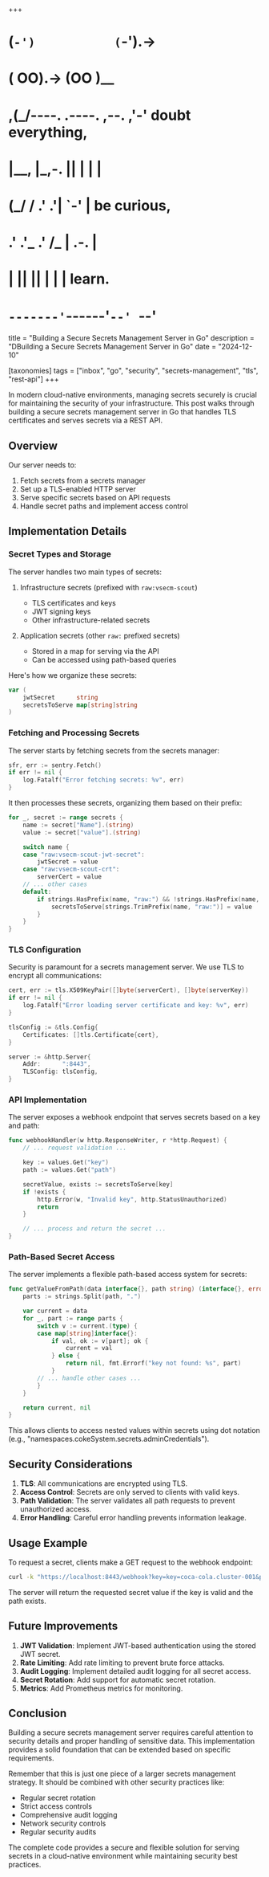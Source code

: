 +++
#   (`-')           (`-').->
#   ( OO).->        (OO )__
# ,(_/----. .----. ,--. ,'-' doubt everything,
# |__,    |\_,-.  ||  | |  |
#  (_/   /    .' .'|  `-'  | be curious,
#  .'  .'_  .'  /_ |  .-.  |
# |       ||      ||  | |  | learn.
# `-------'`------'`--' `--'

title = "Building a Secure Secrets Management Server in Go"
description = "DBuilding a Secure Secrets Management Server in Go"
date = "2024-12-10"

[taxonomies]
tags = ["inbox", "go", "security", "secrets-management", "tls", "rest-api"]
+++

In modern cloud-native environments, managing secrets securely is crucial for maintaining the security of your infrastructure. This post walks through building a secure secrets management server in Go that handles TLS certificates and serves secrets via a REST API.

## Overview

Our server needs to:
1. Fetch secrets from a secrets manager
2. Set up a TLS-enabled HTTP server
3. Serve specific secrets based on API requests
4. Handle secret paths and implement access control

## Implementation Details

### Secret Types and Storage

The server handles two main types of secrets:
1. Infrastructure secrets (prefixed with `raw:vsecm-scout`)
    - TLS certificates and keys
    - JWT signing keys
    - Other infrastructure-related secrets

2. Application secrets (other `raw:` prefixed secrets)
    - Stored in a map for serving via the API
    - Can be accessed using path-based queries

Here's how we organize these secrets:

```go
var (
    jwtSecret      string
    secretsToServe map[string]string
)
```

### Fetching and Processing Secrets

The server starts by fetching secrets from the secrets manager:

```go
sfr, err := sentry.Fetch()
if err != nil {
    log.Fatalf("Error fetching secrets: %v", err)
}
```

It then processes these secrets, organizing them based on their prefix:

```go
for _, secret := range secrets {
    name := secret["Name"].(string)
    value := secret["value"].(string)

    switch name {
    case "raw:vsecm-scout-jwt-secret":
        jwtSecret = value
    case "raw:vsecm-scout-crt":
        serverCert = value
    // ... other cases
    default:
        if strings.HasPrefix(name, "raw:") && !strings.HasPrefix(name, "raw:vsecm-scout") {
            secretsToServe[strings.TrimPrefix(name, "raw:")] = value
        }
    }
}
```

### TLS Configuration

Security is paramount for a secrets management server. We use TLS to encrypt all communications:

```go
cert, err := tls.X509KeyPair([]byte(serverCert), []byte(serverKey))
if err != nil {
    log.Fatalf("Error loading server certificate and key: %v", err)
}

tlsConfig := &tls.Config{
    Certificates: []tls.Certificate{cert},
}

server := &http.Server{
    Addr:      ":8443",
    TLSConfig: tlsConfig,
}
```

### API Implementation

The server exposes a webhook endpoint that serves secrets based on a key and path:

```go
func webhookHandler(w http.ResponseWriter, r *http.Request) {
    // ... request validation ...

    key := values.Get("key")
    path := values.Get("path")

    secretValue, exists := secretsToServe[key]
    if !exists {
        http.Error(w, "Invalid key", http.StatusUnauthorized)
        return
    }

    // ... process and return the secret ...
}
```

### Path-Based Secret Access

The server implements a flexible path-based access system for secrets:

```go
func getValueFromPath(data interface{}, path string) (interface{}, error) {
    parts := strings.Split(path, ".")

    var current = data
    for _, part := range parts {
        switch v := current.(type) {
        case map[string]interface{}:
            if val, ok := v[part]; ok {
                current = val
            } else {
                return nil, fmt.Errorf("key not found: %s", part)
            }
        // ... handle other cases ...
        }
    }

    return current, nil
}
```

This allows clients to access nested values within secrets using dot notation (e.g., "namespaces.cokeSystem.secrets.adminCredentials").

## Security Considerations

1. **TLS**: All communications are encrypted using TLS.
2. **Access Control**: Secrets are only served to clients with valid keys.
3. **Path Validation**: The server validates all path requests to prevent unauthorized access.
4. **Error Handling**: Careful error handling prevents information leakage.

## Usage Example

To request a secret, clients make a GET request to the webhook endpoint:

```bash
curl -k "https://localhost:8443/webhook?key=key=coca-cola.cluster-001&path=namespaces.cokeSystem.secrets.adminCredentials"
```

The server will return the requested secret value if the key is valid and the path exists.

## Future Improvements

1. **JWT Validation**: Implement JWT-based authentication using the stored JWT secret.
2. **Rate Limiting**: Add rate limiting to prevent brute force attacks.
3. **Audit Logging**: Implement detailed audit logging for all secret access.
4. **Secret Rotation**: Add support for automatic secret rotation.
5. **Metrics**: Add Prometheus metrics for monitoring.

## Conclusion

Building a secure secrets management server requires careful attention to security details and proper handling of sensitive data. This implementation provides a solid foundation that can be extended based on specific requirements.

Remember that this is just one piece of a larger secrets management strategy. It should be combined with other security practices like:
- Regular secret rotation
- Strict access controls
- Comprehensive audit logging
- Network security controls
- Regular security audits

The complete code provides a secure and flexible solution for serving secrets in a cloud-native environment while maintaining security best practices.
